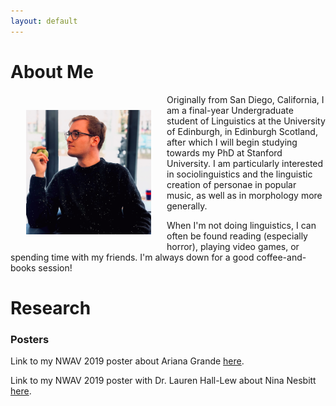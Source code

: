 ```yaml
---
layout: default
---
```


# About Me

<img align="left" src="Portrait_Sq.png" alt="Cosplaying Steve Jobs" width="200" hspace="25" vspace="25"/> 
Originally from San Diego, California, I am a final-year Undergraduate student of Linguistics at the University of Edinburgh, in Edinburgh Scotland, after which I will begin studying towards my PhD at Stanford University. I am particularly interested in sociolinguistics and the linguistic creation of personae in popular music, as well as in morphology more generally.

When I'm not doing linguistics, I can often be found reading (especially horror), playing video games, or spending time with my friends. I'm always down for a good coffee-and-books session!

# Research

### Posters

Link to my NWAV 2019 poster about Ariana Grande [here](Papineau_Grande_2019.pdf).

Link to my NWAV 2019 poster with Dr. Lauren Hall-Lew about Nina Nesbitt [here](Papineau_and_Hall-Lew_2019.pdf).


